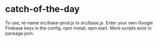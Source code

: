 # catch-of-the-day

To use, re-name src/base-prod.js to src/base.js. Enter your own Google Firebase keys in the config. npm install, npm start. More scripts exist in package.json.
